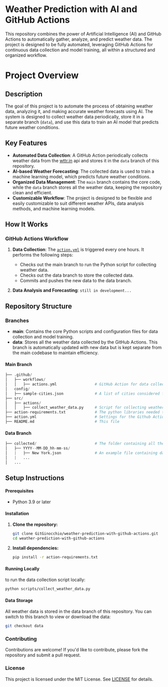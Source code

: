 # Weather Prediction with AI and GitHub Actions

This repository combines the power of Artificial Intelligence (AI) and GitHub Actions to automatically gather, analyze, and predict weather data. The project is designed to be fully automated, leveraging GitHub Actions for continuous data collection and model training, all within a structured and organized workflow.

# Project Overview

## Description

The goal of this project is to automate the process of obtaining weather data, analyzing it, and making accurate weather forecasts using AI. The system is designed to collect weather data periodically, store it in a separate branch (`data`), and use this data to train an AI model that predicts future weather conditions.

## Key Features

- **Automated Data Collection**: A GitHub Action periodically collects weather data from the [wttr.in]() api and stores it in the `data` branch of this repository.
- **AI-based Weather Forecasting**: The collected data is used to train a machine learning model, which predicts future weather conditions.
- **Organized Data Management**: The `main` branch contains the core code, while the `data` branch stores all the weather data, keeping the repository clean and efficient.
- **Customizable Workflow**: The project is designed to be flexible and easily customizable to suit different weather APIs, data analysis methods, and machine learning models.

## How It Works
### GitHub Actions Workflow
1. **Data Collection**: The [`action.yml`](github\workflows\actions.yml) is triggered every one hours. It performs the following steps:

    - Checks out the main branch to run the Python script for collecting weather data.
    - Checks out the data branch to store the collected data.
    - Commits and pushes the new data to the data branch.
2. **Data Analysis and Forecasting**: `still in development...`
    <!-- An optional GitHub Action (examine-data.yml) can be set up to analyze the data and generate weather forecasts based on the collected data. -->

## Repository Structure

### Branches

- **main**: Contains the core Python scripts and configuration files for data collection and model training.
- **data**: Stores all the weather data collected by the GitHub Actions. This branch is automatically updated with new data but is kept separate from the main codebase to maintain efficiency.

#### Main Branch

```python
├── .github/
│   ├── workflows/
│   │   ├── actions.yml                 # GitHub Action for data collection and for data analyzing (optional)
│   config/
│   ├── sample-cities.json              # A list of cities considered for data collection
├── src/
│   ├── actions/
│   │   ├── collect_weather_data.py     # Script for collecting weather data
├── action-requirements.txt             # The python libraries needed to launch the GitHub Action
├── action.yml                          # Settings for the Github Action
├── README.md                           # This file
```

#### Data Branch

```python
├── collected/                          # The folder containing all the data collected up to now, saved in folders, and divided by city
│   ├── YYYY--MM-DD_hh-mm-ss/
│   |   ├── New York.json               # An example file containing data in json format
│   |   ...
│   ...
```

## Setup Instructions

#### Prerequisites

- Python 3.9 or later

#### Installation

1. **Clone the repository:**

   ```bash
   git clone GitGinocchio/weather-prediction-with-github-actions.git
   cd weather-prediction-with-github-actions
   ```

2. **Install dependencies:**

    ```bash
    pip install -r action-requirements.txt
    ```
<!-- 
3. **Configure GitHub Actions:**

   The data collection workflow (```.github\workflows\actions.yml```) is already configured to run every one hours. 
   You can customize the schedule by modifying the cron expression.
   The default cron is: ```0 0/1 * * *``` see [Crons Explanation](https://crontab.guru/#0_0/2_*_*_*) for help
-->

#### Running Locally
    
to run the data collection script locally:
```bash
python scripts/collect_weather_data.py
```
#### Data Storage

All weather data is stored in the data branch of this repository. You can switch to this branch to view or download the data:
```bash
git checkout data
```



### Contributing
Contributions are welcome! If you'd like to contribute, please fork the repository and submit a pull request.

### License
This project is licensed under the MIT License. See [LICENSE](LICENSE) for details.